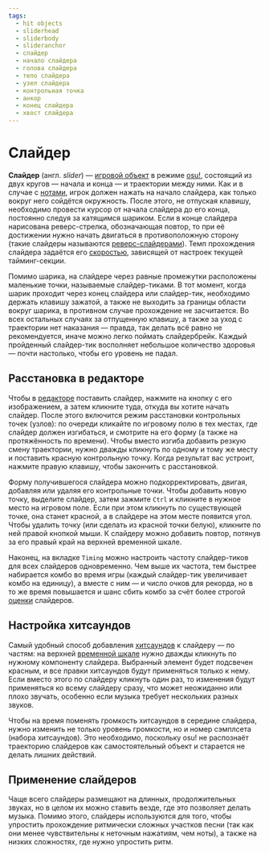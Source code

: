 ```yaml
---
tags:
  - hit objects
  - sliderhead
  - sliderbody
  - slideranchor
  - слайдер
  - начало слайдера
  - голова слайдера
  - тело слайдера
  - узел слайдера
  - контрольная точка
  - анкор
  - конец слайдера
  - хвост слайдера
---
```


# Слайдер

**Слайдер** (англ. *slider*) — [игровой объект](/wiki/Hit_object) в режиме [osu!](/wiki/Game_mode/osu!), состоящий из двух кругов — начала и конца — и траектории между ними. Как и в случае с [нотами](/wiki/Hit_object/Hit_circle), игрок должен нажать на начало слайдера, как только вокруг него сойдётся окружность. После этого, не отпуская клавишу, необходимо провести курсор от начала слайдера до его конца, постоянно следуя за катящимся шариком. Если в конце слайдера нарисована реверс-стрелка, обозначающая повтор, то при её достижении нужно начать двигаться в противоположную сторону (такие слайдеры называются [реверс-слайдерами](/wiki/Hit_object/Reverse_slider)). Темп прохождения слайдера задаётся его [скоростью](/wiki/Hit_object/Slider_velocity), зависящей от настроек текущей тайминг-секции.

Помимо шарика, на слайдере через равные промежутки расположены маленькие точки, называемые слайдер-тиками. В тот момент, когда шарик проходит через конец слайдера или слайдер-тик, необходимо держать клавишу зажатой, а также не выходить за границы области вокруг шарика, в противном случае прохождение не засчитается. Во всех остальных случаях за отпущенную клавишу, а также за уход с траектории нет наказания — правда, так делать всё равно не рекомендуется, иначе можно легко поймать слайдербрейк. Каждый пройденный слайдер-тик восполняет небольшое количество здоровья — почти настолько, чтобы его уровень не падал.

## Расстановка в редакторе

Чтобы в [редакторе](/wiki/Client/Beatmap_editor) поставить слайдер, нажмите на кнопку с его изображением, а затем кликните туда, откуда вы хотите начать слайдер. После этого включится режим расстановки контрольных точек (узлов): по очереди кликайте по игровому полю в тех местах, где слайдер должен изгибаться, и смотрите на его форму (а также на протяжённость по времени). Чтобы вместо изгиба добавить резкую смену траектории, нужно дважды кликнуть по одному и тому же месту и поставить красную контрольную точку. Когда результат вас устроит, нажмите правую клавишу, чтобы закончить с расстановкой.

Форму получившегося слайдера можно подкорректировать, двигая, добавляя или удаляя его контрольные точки. Чтобы добавить новую точку, выделите слайдер, затем зажмите `Ctrl` и кликните в нужное место на игровом поле. Если при этом кликнуть по существующей точке, она станет красной, а в слайдере на этом месте появится угол. Чтобы удалить точку (или сделать из красной точки белую), кликните по ней правой кнопкой мыши. К слайдеру можно добавить повтор, потянув за его правый край на верхней временной шкале.

Наконец, на вкладке `Timing` можно настроить частоту слайдер-тиков для всех слайдеров одновременно. Чем выше их частота, тем быстрее набирается комбо во время игры (каждый слайдер-тик увеличивает комбо на единицу), а вместе с ним — и число очков для рекорда, но в то же время повышается и шанс сбить комбо за счёт более строгой [оценки](/wiki/Gameplay/Judgement) слайдеров.

## Настройка хитсаундов

Самый удобный способ добавления [хитсаундов](/wiki/Beatmapping/Hitsound) к слайдеру — по частям: на верхней [временной шкале](/wiki/Client/Beatmap_editor/Timelines) нужно дважды кликнуть по нужному компоненту слайдера. Выбранный элемент будет подсвечен красным, и все правки хитсаундов будут применяться только к нему. Если вместо этого по слайдеру кликнуть один раз, то изменения будут применяться ко всему слайдеру сразу, что может неожиданно или плохо звучать, особенно если музыка требует нескольких разных звуков.

Чтобы на время поменять громкость хитсаундов в середине слайдера, нужно изменить не только уровень громкости, но и номер сэмплсета (набора хитсаундов). Это необходимо, поскольку osu! не распознаёт траекторию слайдеров как самостоятельный объект и старается не делать лишних действий.

## Применение слайдеров

Чаще всего слайдеры размещают на длинных, продолжительных звуках, но в целом их можно ставить везде, где это позволяет делать музыка. Помимо этого, слайдеры используются для того, чтобы упростить прохождение ритмически сложных участков песни (так как они менее чувствительны к неточным нажатиям, чем ноты), а также на низких сложностях, где нужно упростить ритм.
